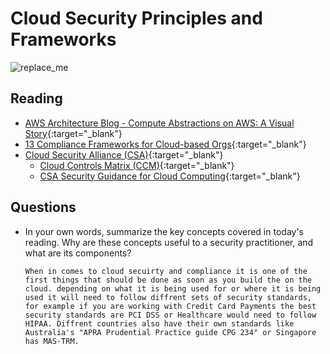 # Cloud Security Principles and Frameworks

![replace_me](https://codeworks.blob.core.windows.net/public/assets/img/illustrations/placeholder.svg)

## Reading

- [AWS Architecture Blog - Compute Abstractions on AWS: A Visual Story](https://aws.amazon.com/blogs/architecture/compute-abstractions-on-aws-a-visual-story/){:target="_blank"}
- [13 Compliance Frameworks for Cloud-based Orgs](https://www.horangi.com/blog/13-compliance-frameworks-for-cloud-based-organizations){:target="_blank"}
- [Cloud Security Alliance (CSA)](https://cloudsecurityalliance.org/){:target="_blank"}
  - [Cloud Controls Matrix (CCM)](https://cloudsecurityalliance.org/research/cloud-controls-matrix/){:target="_blank"}
  - [CSA Security Guidance for Cloud Computing](https://cloudsecurityalliance.org/research/guidance/){:target="_blank"}



## Questions
- In your own words, summarize the key concepts covered in today's reading. Why are these concepts useful to a security practitioner, and what are its components?

      When in comes to cloud secuirty and compliance it is one of the first things that should be done as soon as you build the on the cloud. depending on what it is being used for or where it is being used it will need to follow diffrent sets of security standards, for example if you are working with Credit Card Payments the best security standards are PCI DSS or Healthcare would need to follow HIPAA. Diffrent countries also have their own standards like Australia's "APRA Prudential Practice guide CPG 234" or Singapore has MAS-TRM.